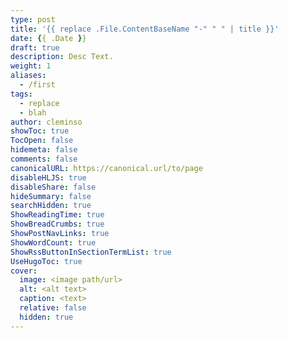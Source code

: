 ```yaml
---
type: post
title: '{{ replace .File.ContentBaseName "-" " " | title }}'
date: {{ .Date }}
draft: true
description: Desc Text.
weight: 1
aliases:
  - /first
tags:
  - replace
  - blah
author: cleminso
showToc: true
TocOpen: false
hidemeta: false
comments: false
canonicalURL: https://canonical.url/to/page
disableHLJS: true
disableShare: false
hideSummary: false
searchHidden: true
ShowReadingTime: true
ShowBreadCrumbs: true
ShowPostNavLinks: true
ShowWordCount: true
ShowRssButtonInSectionTermList: true
UseHugoToc: true
cover:
  image: <image path/url>
  alt: <alt text>
  caption: <text>
  relative: false
  hidden: true
---
```

